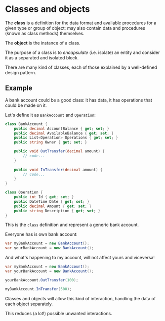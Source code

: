# Classes and objects

The **class** is a definition for the data format and available procedures for a given type or group of object; may also contain data and procedures (known as class methods) themselves.

The **object** is the instance of a class.

The purpose of a class is to *encapsulate* (i.e. isolate) an entity and consider it as a separated and isolated block.

There are many kind of classes, each of those explained by a well-defined design pattern.

## Example

A bank account could be a good class: it has data, it has operations that could be made on it.

Let's define it as `BankAccount` and `Operation`:

```csharp
class BankAccount {
    public decimal AccountBalance { get; set; }
    public decimal AvailableBalance { get; set; }
    public List<Operation> Operations { get; set; }
    public string Owner { get; set; }

    public void OutTransfer(decimal amount) {
        // code...
    }
    
    public void InTransfer(decimal amount) {
        // code...
    }
}

class Operation {
    public int Id { get; set; }
    public DateTime Date { get; set; }
    public decimal Amount { get; set; }
    public string Description { get; set; }
}
```

This is the `class` definition and represent a generic bank account.

Everyone has is own bank account:

```csharp
var myBankAccount = new BankAccount();
var yourBankAccount = new BankAccount();
```

And what's happening to my account, will not affect yours and viceversa!

```csharp
var myBankAccount = new BankAccount();
var yourBankAccount = new BankAccount();

yourBankAccount.OutTransfer(100);

myBankAccount.InTransfer(500);
```

Classes and objects will allow this kind of interaction, handling the data of each object separately.

This reduces (a lot!) possible unwanted interactions.
